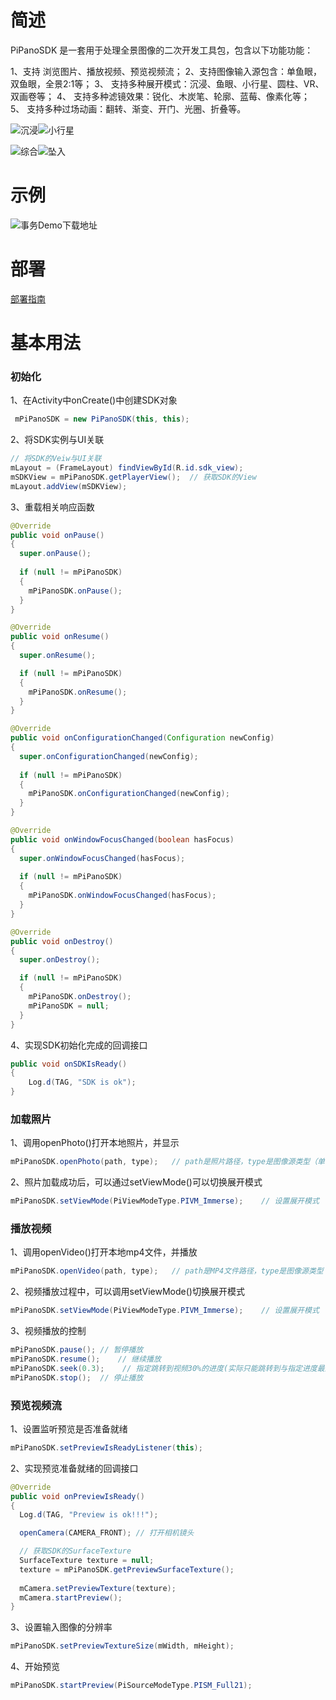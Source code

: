 # 简述

PiPanoSDK 是一套用于处理全景图像的二次开发工具包，包含以下功能功能：

1、支持 浏览图片、播放视频、预览视频流；
2、支持图像输入源包含：单鱼眼，双鱼眼，全景2:1等；
3、 支持多种展开模式：沉浸、鱼眼、小行星、圆柱、VR、双画卷等；
4、 支持多种滤镜效果：锐化、木炭笔、轮廓、蓝莓、像素化等；
5、 支持多种过场动画：翻转、渐变、开门、光圈、折叠等。

![沉浸](http://fortylin-image.oss-cn-shenzhen.aliyuncs.com/doc/2017-10-13-%E6%B2%89%E6%B5%B8.gif)![小行星](http://fortylin-image.oss-cn-shenzhen.aliyuncs.com/doc/2017-10-13-%E5%B0%8F%E8%A1%8C%E6%98%9F.gif)

![综合](http://fortylin-image.oss-cn-shenzhen.aliyuncs.com/doc/2017-10-13-%E7%BB%BC%E5%90%88.gif)![坠入](http://fortylin-image.oss-cn-shenzhen.aliyuncs.com/doc/2017-10-13-%E5%9D%A0%E5%85%A5.gif)


# 示例

![事务Demo下载地址](https://github.com/pisofttech/pipano-sdk-android/blob/master/DocRes/商务Demo下载地址.png)



# 部署

[部署指南](https://github.com/pisofttech/pipano-sdk-android/blob/master/PiPanSDK集成到AndroidStudio.md)



# 基本用法

### 初始化

1、在Activity中onCreate()中创建SDK对象

```java
 mPiPanoSDK = new PiPanoSDK(this, this);
```

2、将SDK实例与UI关联

```java
// 将SDK的Veiw与UI关联
mLayout = (FrameLayout) findViewById(R.id.sdk_view);
mSDKView = mPiPanoSDK.getPlayerView();  // 获取SDK的View
mLayout.addView(mSDKView);
```

3、重载相关响应函数

```java
@Override
public void onPause()
{
  super.onPause();
  
  if (null != mPiPanoSDK)
  {
    mPiPanoSDK.onPause();
  }
}

@Override
public void onResume()
{
  super.onResume();

  if (null != mPiPanoSDK)
  {
    mPiPanoSDK.onResume();
  }
}

@Override
public void onConfigurationChanged(Configuration newConfig)
{
  super.onConfigurationChanged(newConfig);
  
  if (null != mPiPanoSDK)
  {
    mPiPanoSDK.onConfigurationChanged(newConfig);
  }
}

@Override
public void onWindowFocusChanged(boolean hasFocus)
{
  super.onWindowFocusChanged(hasFocus);
  
  if (null != mPiPanoSDK)
  {
    mPiPanoSDK.onWindowFocusChanged(hasFocus);
  }
}

@Override
public void onDestroy()
{
  super.onDestroy();

  if (null != mPiPanoSDK)
  {
    mPiPanoSDK.onDestroy();
    mPiPanoSDK = null;
  }
}
```

4、实现SDK初始化完成的回调接口

```java
public void onSDKIsReady()
{
    Log.d(TAG, "SDK is ok");
}

```

### 加载照片

1、调用openPhoto()打开本地照片，并显示

```java
mPiPanoSDK.openPhoto(path, type);	// path是照片路径，type是图像源类型（单目 或 全景2:1）
```

2、照片加载成功后，可以通过setViewMode()可以切换展开模式

```java
mPiPanoSDK.setViewMode(PiViewModeType.PIVM_Immerse);    // 设置展开模式
```

### 播放视频

1、调用openVideo()打开本地mp4文件，并播放

```java
mPiPanoSDK.openVideo(path, type);   // path是MP4文件路径，type是图像源类型（单目 或 全景2:1）
```

2、视频播放过程中，可以调用setViewMode()切换展开模式

```java
mPiPanoSDK.setViewMode(PiViewModeType.PIVM_Immerse);    // 设置展开模式
```

3、视频播放的控制

```java
mPiPanoSDK.pause();	// 暂停播放
mPiPanoSDK.resume();	// 继续播放
mPiPanoSDK.seek(0.3);    // 指定跳转到视频30%的进度(实际只能跳转到与指定进度最近的关键帧)
mPiPanoSDK.stop();	// 停止播放
```

### 预览视频流

1、设置监听预览是否准备就绪

```java
mPiPanoSDK.setPreviewIsReadyListener(this);
```

2、实现预览准备就绪的回调接口

```java
@Override
public void onPreviewIsReady()
{
  Log.d(TAG, "Preview is ok!!!");

  openCamera(CAMERA_FRONT);	// 打开相机镜头

  // 获取SDK的SurfaceTexture
  SurfaceTexture texture = null;
  texture = mPiPanoSDK.getPreviewSurfaceTexture();
  
  mCamera.setPreviewTexture(texture);
  mCamera.startPreview();
}
```

3、设置输入图像的分辨率

```java
mPiPanoSDK.setPreviewTextureSize(mWidth, mHeight);
```

4、开始预览

```java
mPiPanoSDK.startPreview(PiSourceModeType.PISM_Full21);
```

